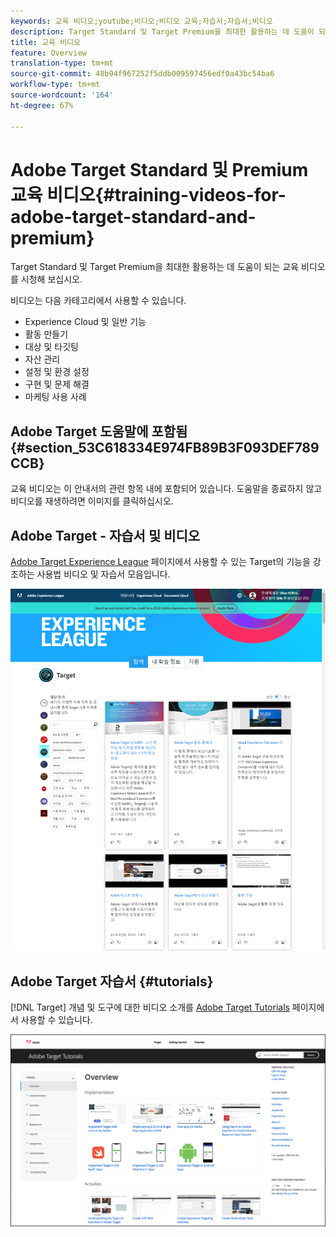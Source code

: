 ```yaml
---
keywords: 교육 비디오;youtube;비디오;비디오 교육;자습서;자습서;비디오
description: Target Standard 및 Target Premium을 최대한 활용하는 데 도움이 되는 교육 비디오를 시청해 보십시오.
title: 교육 비디오
feature: Overview
translation-type: tm+mt
source-git-commit: 48b94f967252f5ddb009597456edf0a43bc54ba6
workflow-type: tm+mt
source-wordcount: '164'
ht-degree: 67%

---
```



# Adobe Target Standard 및 Premium 교육 비디오{#training-videos-for-adobe-target-standard-and-premium}

Target Standard 및 Target Premium을 최대한 활용하는 데 도움이 되는 교육 비디오를 시청해 보십시오.

비디오는 다음 카테고리에서 사용할 수 있습니다.

* Experience Cloud 및 일반 기능
* 활동 만들기
* 대상 및 타깃팅
* 자산 관리
* 설정 및 환경 설정
* 구현 및 문제 해결
* 마케팅 사용 사례

## Adobe Target 도움말에 포함됨 {#section_53C618334E974FB89B3F093DEF789CCB}

교육 비디오는 이 안내서의 관련 항목 내에 포함되어 있습니다. 도움말을 종료하지 않고 비디오를 재생하려면 이미지를 클릭하십시오.

## Adobe Target - 자습서 및 비디오

[Adobe Target Experience League](https://guided.adobe.com/#recommended/solutions/target) 페이지에서 사용할 수 있는 Target의 기능을 강조하는 사용법 비디오 및 자습서 모음입니다.

![Experience League 비디오](/help/c-intro/assets/experience-league.png)

## Adobe Target 자습서 {#tutorials}

[!DNL Target] 개념 및 도구에 대한 비디오 소개를 [Adobe Target Tutorials](https://experienceleague.adobe.com/docs/target-learn/tutorials/overview.html) 페이지에서 사용할 수 있습니다.

![Adobe Target 자습서](/help/c-intro/assets/adobe-target-tutorials-new.png)